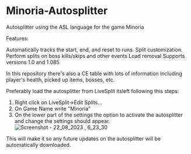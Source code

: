 # Minoria-Autosplitter
Autosplitter using the ASL language for the game Minoria

Features:

Automatically tracks the start, end, and reset to runs.
Split customization. Perform splits on boss kills/skips and other events
Load removal
Supports versions 1.0 and 1.085

In this repository there's also a CE table with lots of information including player's health, picked up items, bosses, etc.

Preferably load the autosplitter from LiveSplit itsleft following this steps:
1. Right click on LiveSplit->Edit Splits...
2. On Game Name write "Minoria"
3. On the lower part of the settings the option to activate the autosplitter and change the settings should appear. ![Screenshot - 22_08_2023 , 6_23_30](https://github.com/Ladnok/Minoria-Autosplitter/assets/39006045/44761f4e-746c-4463-8b99-a46ac1bd4f42)

This will make it so any future updates on the autosplitter will be automatically downloaded.
